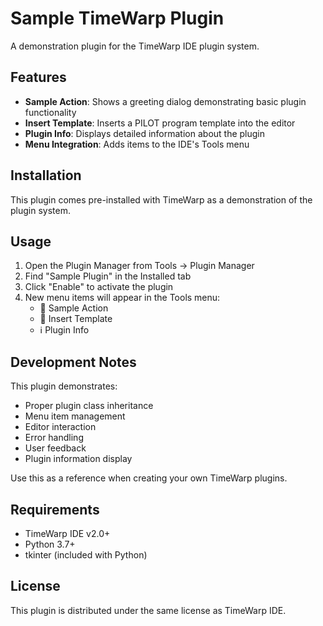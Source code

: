 # Sample TimeWarp Plugin

A demonstration plugin for the TimeWarp IDE plugin system.

## Features

- **Sample Action**: Shows a greeting dialog demonstrating basic plugin functionality
- **Insert Template**: Inserts a PILOT program template into the editor
- **Plugin Info**: Displays detailed information about the plugin
- **Menu Integration**: Adds items to the IDE's Tools menu

## Installation

This plugin comes pre-installed with TimeWarp as a demonstration of the plugin system.

## Usage

1. Open the Plugin Manager from Tools → Plugin Manager
2. Find "Sample Plugin" in the Installed tab
3. Click "Enable" to activate the plugin
4. New menu items will appear in the Tools menu:
   - 🔧 Sample Action
   - 📝 Insert Template
   - ℹ️ Plugin Info

## Development Notes

This plugin demonstrates:

- Proper plugin class inheritance
- Menu item management
- Editor interaction
- Error handling
- User feedback
- Plugin information display

Use this as a reference when creating your own TimeWarp plugins.

## Requirements

- TimeWarp IDE v2.0+
- Python 3.7+
- tkinter (included with Python)

## License

This plugin is distributed under the same license as TimeWarp IDE.